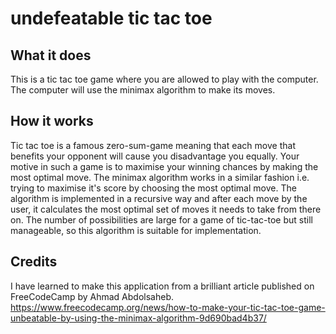# undefeatable tic tac toe
## What it does
This is a tic tac toe game where you are allowed to play with the computer. The computer will use the minimax algorithm to make its moves. 

## How it works
Tic tac toe is a famous zero-sum-game meaning that each move that benefits your opponent will cause you disadvantage you equally. Your motive in such a game is to maximise your winning chances by making the most optimal move.
The minimax algorithm works in a similar fashion i.e. trying to maximise it's score by choosing the most optimal move. The algorithm is implemented in a recursive way and after each move by the user, it calculates the most optimal set of moves it needs to take from there on. The number of possibilities are large for a game of tic-tac-toe but still manageable, so this algorithm is suitable for implementation.

## Credits
I have learned to make this application from a brilliant article published on FreeCodeCamp by Ahmad Abdolsaheb.
https://www.freecodecamp.org/news/how-to-make-your-tic-tac-toe-game-unbeatable-by-using-the-minimax-algorithm-9d690bad4b37/

